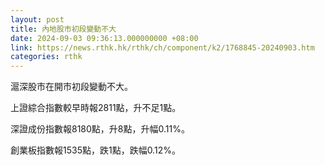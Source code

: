 ```yaml
---
layout: post
title: 內地股市初段變動不大
date: 2024-09-03 09:36:13.000000000 +08:00
link: https://news.rthk.hk/rthk/ch/component/k2/1768845-20240903.htm
categories: rthk
---
```


滬深股市在開市初段變動不大。

上證綜合指數較早時報2811點，升不足1點。

深證成份指數報8180點，升8點，升幅0.11%。

創業板指數報1535點，跌1點，跌幅0.12%。
